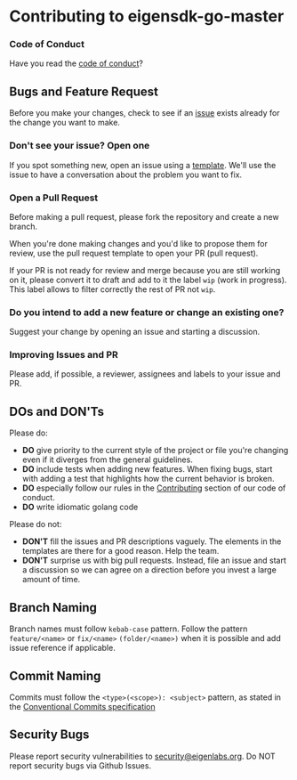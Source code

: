 # Contributing to eigensdk-go-master


### Code of Conduct

Have you read the [code of conduct](https://github.com/Layr-Labs/eigensdk-go-master/blob/main/CODE_OF_CONDUCT.md)?

## Bugs and Feature Request

Before you make your changes, check to see if an [issue](https://github.com/Layr-Labs/eigensdk-go-master/issues) exists already for the change you want to make.

### Don't see your issue? Open one

If you spot something new, open an issue using a [template](https://github.com/Layr-Labs/eigensdk-go-master/issues/new/choose). We'll use the issue to have a conversation about the problem you want to fix.

### Open a Pull Request
Before making a pull request, please fork the repository and create a new branch.

When you're done making changes and you'd like to propose them for review, use the pull request template to open your PR (pull request).

If your PR is not ready for review and merge because you are still working on it, please convert it to draft and add to it the label `wip` (work in progress). This label allows to filter correctly the rest of PR not `wip`. 

### Do you intend to add a new feature or change an existing one?

Suggest your change by opening an issue and starting a discussion.

### Improving Issues and PR

Please add, if possible, a reviewer, assignees and labels to your issue and PR.

## DOs and DON'Ts

Please do:

* **DO** give priority to the current style of the project or file you're changing even if it diverges from the general guidelines.
* **DO** include tests when adding new features. When fixing bugs, start with adding a test that highlights how the current behavior is broken.
* **DO** especially follow our rules in the [Contributing](https://github.com/Layr-Labs/eigensdk-go-master/blob/master/CODE_OF_CONDUCT.md#contributing) section of our code of conduct.
* **DO** write idiomatic golang code 

Please do not:

* **DON'T** fill the issues and PR descriptions vaguely. The elements in the templates are there for a good reason. Help the team. 
* **DON'T** surprise us with big pull requests. Instead, file an issue and start a discussion so we can agree on a direction before you invest a large amount of time.

## Branch Naming

Branch names must follow `kebab-case` pattern. Follow the pattern `feature/<name>` or `fix/<name>` `(folder/<name>)` when it is possible and add issue reference if applicable.

## Commit Naming

Commits must follow the `<type>(<scope>): <subject>` pattern, as stated in the [Conventional Commits specification](https://www.conventionalcommits.org/en/v1.0.0/)

## Security Bugs
Please report security vulnerabilities to security@eigenlabs.org. Do NOT report security bugs via Github Issues.